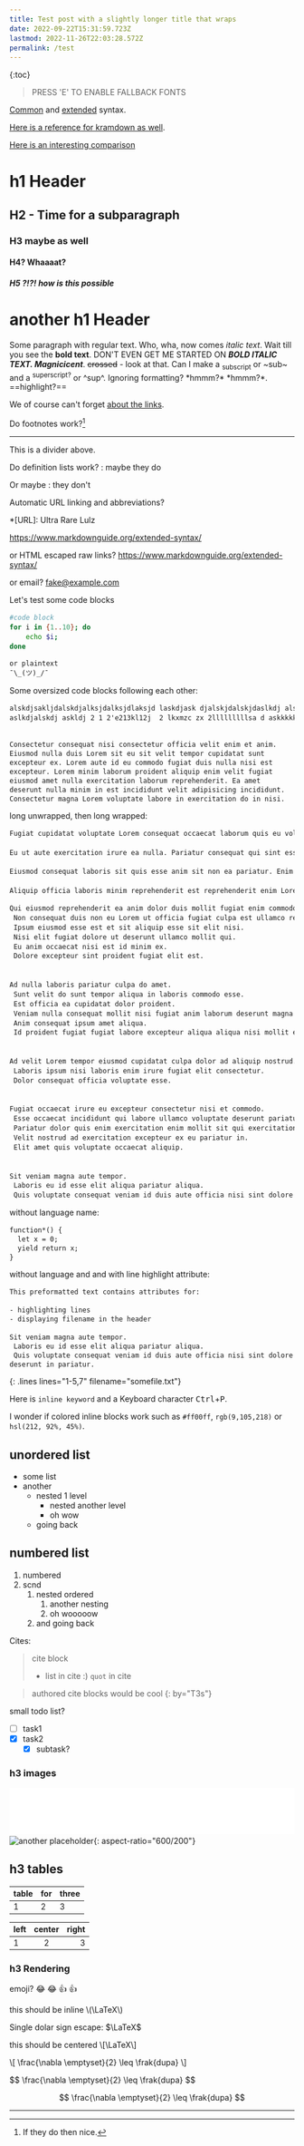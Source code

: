 ```yaml
---
title: Test post with a slightly longer title that wraps
date: 2022-09-22T15:31:59.723Z
lastmod: 2022-11-26T22:03:28.572Z
permalink: /test
---
```


<script>
{
  const target = document.documentElement;
  target.addEventListener('keydown', evt => {
    const key = evt.key.toLowerCase();
    if(key == 'e')
      target.classList.toggle('wf-inactive');
  })
}
</script>

{:toc}

> PRESS 'E' TO ENABLE FALLBACK FONTS

[Common](https://www.markdownguide.org/basic-syntax/) and [extended](https://www.markdownguide.org/extended-syntax/) syntax.

[Here is a reference for kramdown as well](https://kramdown.gettalong.org/syntax.html#block-ials).

[Here is an interesting comparison](https://hyperpolyglot.org/lightweight-markup)
# h1 Header
## H2 - Time for a subparagraph
### H3 maybe as well
#### H4? Whaaaat?
##### H5 ?!?! how is this possible
# another h1 Header

Some paragraph with regular text. Who, wha, now comes *italic text*. Wait till you see the **bold text**. DON'T EVEN GET ME STARTED ON ***BOLD ITALIC TEXT. Magnicicent***. ~~crossed~~ - look at that. Can I make a <sub>subscript</sub> or ~sub~ and a <sup>superscript?</sup> or ^sup^. Ignoring formatting? \*hmmm?\* \*hmmm?\*. ==highlight?==

We of course can't forget [about the links](#numbered-list).

Do footnotes work?[^1]

---

This is a divider above.

Do definition lists work?
  : maybe they do

Or maybe
  : they don't

Automatic URL linking and abbreviations?

*[URL]: Ultra Rare Lulz

https://www.markdownguide.org/extended-syntax/

or HTML escaped raw links?
<https://www.markdownguide.org/extended-syntax/>

or email?
<fake@example.com>

Let's test some code blocks

<!-- Comments must work as well, obviously -->


```bash
#code block
for i in {1..10}; do
    echo $i;
done
```

```txt
or plaintext 
¯\_(ツ)_/¯
```

Some oversized code blocks following each other:

```txt
alskdjsakljdalskdjalksjdalksjdlaksjd laskdjask djalskjdalskjdaslkdj alskdj al skdj alskjd 
aslkdjalskdj askldj 2 1 2'e213kl12j  2 lkxmzc zx 2lllllllllsa d askkkkkkkkkkkkkkkkkkkkkkkkkkkkkkkkkkkkkk

```
```

Consectetur consequat nisi consectetur officia velit enim et anim. Eiusmod nulla duis Lorem sit eu sit velit tempor cupidatat sunt excepteur ex. Lorem aute id eu commodo fugiat duis nulla nisi est excepteur. Lorem minim laborum proident aliquip enim velit fugiat eiusmod amet nulla exercitation laborum reprehenderit. Ea amet deserunt nulla minim in est incididunt velit adipisicing incididunt. Consectetur magna Lorem voluptate labore in exercitation do in nisi.
```

long unwrapped, then long wrapped:

```txt
Fugiat cupidatat voluptate Lorem consequat occaecat laborum quis eu voluptate exercitation. Ad laboris est id labore cillum cupidatat esse nulla sunt commodo veniam do. Sint sit occaecat ea magna ad id aliqua officia ea aute ex incididunt dolor. Velit dolore reprehenderit officia eiusmod consequat voluptate aliqua pariatur ullamco qui dolore occaecat nostrud laboris.

Eu ut aute exercitation irure ea nulla. Pariatur consequat qui sint esse elit est ut dolore est nostrud et aliqua ad cupidatat. Eu commodo ad occaecat voluptate et occaecat officia ullamco irure occaecat culpa ad. Qui anim nostrud sit id magna non officia mollit. Pariatur mollit irure pariatur nisi amet ex Lorem culpa enim commodo.

Eiusmod consequat laboris sit quis esse anim sit non ea pariatur. Enim pariatur do sit exercitation sit reprehenderit tempor dolor consequat nostrud anim. Aliquip id consequat culpa et ad non officia tempor qui elit cillum officia eiusmod enim. Dolor nisi qui laborum adipisicing esse proident laboris nostrud magna adipisicing magna culpa. Nostrud aute tempor fugiat voluptate eu eiusmod amet nulla occaecat cillum.

Aliquip officia laboris minim reprehenderit est reprehenderit enim Lorem proident. Veniam duis est commodo dolore ea fugiat cupidatat. Aute cupidatat ut amet enim voluptate nulla ipsum.
```

```txt
Qui eiusmod reprehenderit ea anim dolor duis mollit fugiat enim commodo est deserunt.
 Non consequat duis non eu Lorem ut officia fugiat culpa est ullamco reprehenderit.
 Ipsum eiusmod esse est et sit aliquip esse sit elit nisi.
 Nisi elit fugiat dolore ut deserunt ullamco mollit qui.
 Eu anim occaecat nisi est id minim ex.
 Dolore excepteur sint proident fugiat elit est.


Ad nulla laboris pariatur culpa do amet.
 Sunt velit do sunt tempor aliqua in laboris commodo esse.
 Est officia ea cupidatat dolor proident.
 Veniam nulla consequat mollit nisi fugiat anim laborum deserunt magna adipisicing anim ipsum voluptate.
 Anim consequat ipsum amet aliqua.
 Id proident fugiat fugiat labore excepteur aliqua aliqua nisi mollit enim deserunt minim qui aliqua.


Ad velit Lorem tempor eiusmod cupidatat culpa dolor ad aliquip nostrud.
 Laboris ipsum nisi laboris enim irure fugiat elit consectetur.
 Dolor consequat officia voluptate esse.


Fugiat occaecat irure eu excepteur consectetur nisi et commodo.
 Esse occaecat incididunt qui labore ullamco voluptate deserunt pariatur reprehenderit ad in dolore velit ut.
 Pariatur dolor quis enim exercitation enim mollit sit qui exercitation deserunt.
 Velit nostrud ad exercitation excepteur ex eu pariatur in.
 Elit amet quis voluptate occaecat aliquip.


Sit veniam magna aute tempor.
 Laboris eu id esse elit aliqua pariatur aliqua.
 Quis voluptate consequat veniam id duis aute officia nisi sint dolore deserunt in pariatur.
```

without language name:

```
function*() {
  let x = 0;
  yield return x;
}
```

without language and and with line highlight attribute:

```
This preformatted text contains attributes for:

- highlighting lines
- displaying filename in the header

Sit veniam magna aute tempor.
 Laboris eu id esse elit aliqua pariatur aliqua.
 Quis voluptate consequat veniam id duis aute officia nisi sint dolore deserunt in pariatur.

```
{: .lines lines="1-5,7" filename="somefile.txt"}

Here is `inline keyword` and a Keyboard character <kbd>Ctrl</kbd>+<kbd>P</kbd>.

I wonder if colored inline blocks work such as `#ff00ff`, `rgb(9,105,218)` or `hsl(212, 92%, 45%)`.

## unordered list

- some list
- another
  - nested 1 level
    - nested another level
    - oh wow
  - going back

## numbered list

1. numbered
2. scnd
   1. nested ordered
      1. another nesting
      2. oh wooooow
   2. and going back

Cites: 

> cite block
>
> - list in cite :)
> `quot` in cite

> authored cite blocks would be cool
{: by="T3s"}

small todo list?

- [ ] task1
- [x] task2
  - [X] subtask?

### h3 images

![placeholder](/assets/images/header.svg)
![another placeholder](https://via.placeholder.com/600x200){: aspect-ratio="600/200"}

## h3 tables 

| table | for | three |
|-------|-----|-------|
| 1     | 2   | 3     |

| left | center | right |
|:-----|:------:|------:|
| 1    |   2    |     3 |


### h3 Rendering

emoji? :joy: 😂 :+1: 👍

this should be inline \\(\LaTeX\\)  

Single dolar sign escape: $\LaTeX$  

this should be centered \\[\LaTeX\\]  

\\[
\frac{\nabla \emptyset}{2} \leq \frak{dupa}
\\] 

\$\$
\frac{\nabla \emptyset}{2} \leq \frak{dupa}
\$\$  


$$
\frac{\nabla \emptyset}{2} \leq \frak{dupa}
$$

---

[^1]: If they do then nice.
